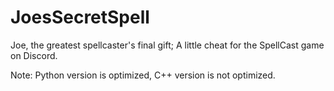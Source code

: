 # JoesSecretSpell
 Joe, the greatest spellcaster's final gift; A little cheat for the SpellCast game on Discord.

Note: Python version is optimized, C++ version is not optimized.